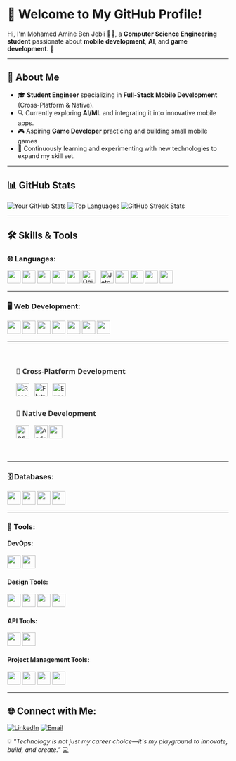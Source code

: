 # 👋 Welcome to My GitHub Profile!

Hi, I'm Mohamed Amine Ben Jebli 👨‍💻, a **Computer Science Engineering student** passionate about **mobile development**, **AI**, and **game development**. 🚀

---

## 🌟 About Me

- 🎓 **Student Engineer** specializing in **Full-Stack Mobile Development** (Cross-Platform & Native).
- 🔍 Currently exploring **AI/ML** and integrating it into innovative mobile apps.
- 🎮 Aspiring **Game Developer** practicing and building small mobile games
- 🌱 Continuously learning and experimenting with new technologies to expand my skill set.

---

## 📊 GitHub Stats

![Your GitHub Stats](https://github-readme-stats.vercel.app/api?username=aminebenjebli&show_icons=true&theme=radical)
![Top Languages](https://github-readme-stats.vercel.app/api/top-langs/?username=aminebenjebli&layout=compact&theme=radical)
![GitHub Streak Stats](https://streak-stats.demolab.com?user=aminebenjebli&theme=radical&hide_border=true)

---

## 🛠 Skills & Tools

### 🌐 Languages:
<p>
  <img src="https://img.shields.io/badge/-C-00599C?style=flat&logo=c" height="30">
  <img src="https://img.shields.io/badge/-C++-00599C?style=flat&logo=c%2B%2B" height="30">
  <img src="https://img.shields.io/badge/-Java-007396?style=flat&logo=java" height="30">
  <img src="https://img.shields.io/badge/-Kotlin-0095D5?style=flat&logo=kotlin" height="30">
  <img src="https://img.shields.io/badge/-Swift-FA7343?style=flat&logo=swift" height="30">
  <img src="https://img.shields.io/badge/-Objective_C-438EFF?style=flat&logo=apple" height="30" alt="Objective-C" style="margin-right: 8px;">
  <img src="https://img.shields.io/badge/-Jetpack_Compose-4285F4?style=flat&logo=jetpackcompose" height="30" alt="Jetpack Compose">
  <img src="https://img.shields.io/badge/-Dart-0175C2?style=flat&logo=dart" height="30">
  <img src="https://img.shields.io/badge/-JavaScript-F7DF1E?style=flat&logo=javascript" height="30">
  <img src="https://img.shields.io/badge/-TypeScript-007ACC?style=flat&logo=typescript" height="30">
  <img src="https://img.shields.io/badge/-Python-3776AB?style=flat&logo=python" height="30">
</p>

---

### 🖥️ Web Development:
<p>
  <img src="https://img.shields.io/badge/-React-61DAFB?style=flat&logo=react" height="30">
  <img src="https://img.shields.io/badge/-NestJS-E0234E?style=flat&logo=nestjs" height="30">
  <img src="https://img.shields.io/badge/-Node.js-339933?style=flat&logo=node.js" height="30">
  <img src="https://img.shields.io/badge/-Twig-339933?style=flat&logo=twig" height="30">
  <img src="https://img.shields.io/badge/-HTML5-E34F26?style=flat&logo=html5" height="30">
  <img src="https://img.shields.io/badge/-CSS3-1572B6?style=flat&logo=css3" height="30">
  <img src="https://img.shields.io/badge/-Spring-6DB33F?style=flat&logo=spring&logoColor=white" height="30">
</p>

---

<div style="font-family: system-ui, -apple-system, sans-serif; padding: 20px;">
  <div style="margin-bottom: 24px;">
    <h3 style="color: #333; margin-bottom: 16px;">📱 Cross-Platform Development</h3>
    <p>
      <img src="https://img.shields.io/badge/-React_Native-61DAFB?style=flat&logo=react" height="30" alt="React Native" style="margin-right: 8px;">
      <img src="https://img.shields.io/badge/-Flutter-02569B?style=flat&logo=flutter" height="30" alt="Flutter" style="margin-right: 8px;">
      <img src="https://img.shields.io/badge/-Expo-000020?style=flat&logo=expo" height="30" alt="Expo">
    </p>
  </div>
  
  <div>
    <h3 style="color: #333; margin-bottom: 16px;">📱 Native Development</h3>
    <p>
      <img src="https://img.shields.io/badge/-iOS_/_Swift-000000?style=flat&logo=apple" height="30" alt="iOS" style="margin-right: 8px;">
      <img src="https://img.shields.io/badge/-Android_/_Kotlin-3DDC84?style=flat&logo=android" height="30" alt="Android">
      <img src="https://img.shields.io/badge/-UIKit-2396F3?style=flat&logo=apple" height="30">
    </p>
  </div>
</div>

---

### 🗄️ Databases:
<p>
  <img src="https://img.shields.io/badge/-MySQL-4479A1?style=flat&logo=mysql" height="30">
  <img src="https://img.shields.io/badge/-PostgreSQL-336791?style=flat&logo=postgresql" height="30">
  <img src="https://img.shields.io/badge/-MongoDB-47A248?style=flat&logo=mongodb" height="30">
  <img src="https://img.shields.io/badge/-Firebase-FFCA28?style=flat&logo=firebase" height="30">
</p>

---

### 🔧 Tools:
#### **DevOps**:
<p>
  <img src="https://img.shields.io/badge/-Docker-2496ED?style=flat&logo=docker" height="30">
  <img src="https://img.shields.io/badge/-CI/CD-000000?style=flat&logo=githubactions" height="30">
</p>

#### **Design Tools**:
<p>
  <img src="https://img.shields.io/badge/-Figma-F24E1E?style=flat&logo=figma" height="30">
  <img src="https://img.shields.io/badge/-Adobe_Photoshop-31A8FF?style=flat&logo=adobe-photoshop" height="30">
  <img src="https://img.shields.io/badge/-Canva-00C4CC?style=flat&logo=canva" height="30">
  <img src="https://img.shields.io/badge/-Lucidchart-FFCC00?style=flat&logo=lucidchart" height="30">
</p>

#### **API Tools**:
<p>
  <img src="https://img.shields.io/badge/-Swagger-85EA2D?style=flat&logo=swagger" height="30">
  <img src="https://img.shields.io/badge/-Postman-FF6C37?style=flat&logo=postman" height="30">
</p>

#### **Project Management Tools**:
<p>
  <img src="https://img.shields.io/badge/-Jira-0052CC?style=flat&logo=jira" height="30">
  <img src="https://img.shields.io/badge/-Trello-0079BF?style=flat&logo=trello" height="30">
  <img src="https://img.shields.io/badge/-Notion-000000?style=flat&logo=notion" height="30">
  <img src="https://img.shields.io/badge/-Mural-FF3366?style=flat&logo=mural" height="30">
</p>

---

## 🌐 Connect with Me:

[![LinkedIn](https://img.shields.io/badge/-LinkedIn-blue?style=flat&logo=linkedin)](https://linkedin.com/in/ben-jebli-amine)
[![Email](https://img.shields.io/badge/-Email-red?style=flat&logo=gmail)](mailto:Mohamedamine.benjebli@esprit.tn)

💡 _"Technology is not just my career choice—it's my playground to innovate, build, and create."_ 💻
